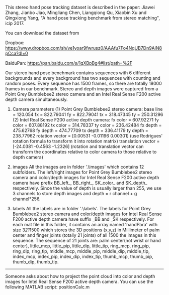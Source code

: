 This stereo hand pose tracking dataset is described in the paper:
Jiawei Zhang, Jianbo Jiao, Mingliang Chen, Liangqiong Qu, Xiaobin Xu and Qingxiong Yang, "A hand pose tracking benchmark from stereo matching", icip 2017.

You can download the dataset from

Dropbox: https://www.dropbox.com/sh/ve1yoar9fwrusz0/AAAfu7Fo4NqUB7Dn9AiN8pCca?dl=0

BaiduPan: https://pan.baidu.com/s/1qXBpBg4#list/path=%2F

Our stereo hand pose benchmark contains sequences with 6 different backgrounds and every background has two sequences with counting and random poses. Every sequence has 1500 frames, so there are totally 18000 frames in our benchmark.
Stereo and depth images were captured from a Point Grey Bumblebee2 stereo camera and an Intel Real Sense F200 active depth camera simultaneously.

1. Camera parameters
(1) Point Grey Bumblebee2 stereo camera:
base line = 120.054
fx = 822.79041
fy = 822.79041
tx = 318.47345
ty = 250.31296
(2) Intel Real Sense F200 active depth camera:
fx color = 607.92271
fy color = 607.88192
tx color = 314.78337
ty color = 236.42484
fx depth = 475.62768
fy depth = 474.77709
tx depth = 336.41179
ty depth = 238.77962
rotation vector = [0.00531   -0.01196  0.00301] (use Rodrigues' rotation formula to transform it into rotation matrix)
translation vector = [-24.0381   -0.4563   -1.2326]
(rotation and translation vector can transform the coordinates relative to color camera to those relative to depth camera)

2. images
All the images are in folder '.\images\' which contains 12 subfolders. The left/right images for Point Grey Bumblebee2 stereo camera and color/depth images for Intel Real Sense F200 active depth camera have prefix BB_left_, BB_right_, SK_color_ and SK_depth_ respectively.
Since the value of depth is usually larger than 255, we use 3 channels to store depth images and depth = r channel + g channel*256.

3. labels
All the labels are in folder '.\labels\'. The labels for Point Grey Bumblebee2 stereo camera and color/depth images for Intel Real Sense F200 active depth camera have suffix _BB and _SK respectively. For each mat file in this folder, it contains an array named 'handPara' with size 3*21*1500 which stores the 3D positions (x,y,z) in Millimeter of palm center and finger joints (totally 21 joints) of all 1500 the images in this sequence.
The sequence of 21 joints are: palm center(not wrist or hand center), little_mcp, little_pip, little_dip, little_tip, ring_mcp, ring_pip, ring_dip, ring_tip, middle_mcp, middle_pip, middle_dip, middle_tip, index_mcp, index_pip, index_dip, index_tip, thumb_mcp, thumb_pip, thumb_dip, thumb_tip.


--------------------------------------------------------------
Someone asks about how to project the point cloud into color and depth images for Intel Real Sense F200 active depth camera. You can use the following MATLAB script: positionCalc.m
